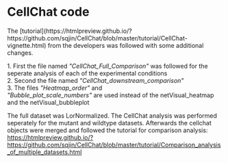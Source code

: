 # CellChat code

<p>
The [tutorial](https://htmlpreview.github.io/?https://github.com/sqjin/CellChat/blob/master/tutorial/CellChat-vignette.html) from the developers was followed with some additional changes. <br> </p>
<p>
  1. First the file named <i>"CellChat_Full_Comparison"</i> was followed for the seperate analysis of each of the experimental conditions <br>
  2. Second the file named <i>"CellChat_downstream_comparison"</i> <br>
  3. The files <i>"Heatmap_order"</i> and <br> <i>"Bubble_plot_scale_numbers" </i> are used instead of the netVisual_heatmap 
  and the netVisual_bubbleplot
</p>



The full dataset was LorNormalized. The CellChat analysis was performed seperately for the mutant and wildtype datasets. Afterwards the cellchat objects 
were merged and followed the tutorial for comparison analysis: https://htmlpreview.github.io/?https://github.com/sqjin/CellChat/blob/master/tutorial/Comparison_analysis_of_multiple_datasets.html
